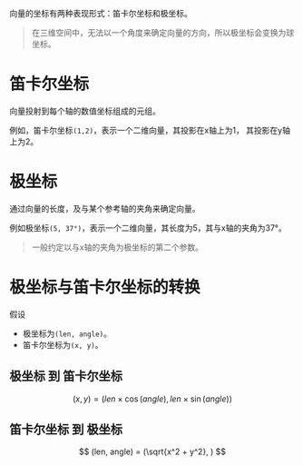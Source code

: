 向量的坐标有两种表现形式：笛卡尔坐标和极坐标。
> 在三维空间中，无法以一个角度来确定向量的方向，所以极坐标会变换为球坐标。
# 笛卡尔坐标
向量投射到每个轴的数值坐标组成的元组。

例如，笛卡尔坐标`(1,2)`，表示一个二维向量，其投影在x轴上为1， 其投影在y轴上为2。

# 极坐标

通过向量的长度，及与某个参考轴的夹角来确定向量。

例如极坐标`(5, 37°)`，表示一个二维向量，其长度为5，其与x轴的夹角为37°。
> 一般约定以与x轴的夹角为极坐标的第二个参数。

# 极坐标与笛卡尔坐标的转换
假设
- 极坐标为`(len, angle)`。
- 笛卡尔坐标为`(x, y)`。
## 极坐标 到 笛卡尔坐标
$$
(x , y) = (len \times \cos(angle), len \times \sin(angle))
$$

## 笛卡尔坐标 到 极坐标
$$
(len, angle) = (\sqrt{x^2 + y^2}, )
$$